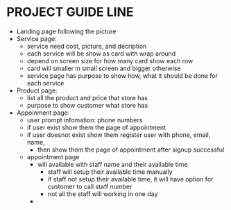 # PROJECT GUIDE LINE 
- Landing page following the picture
- Service page:
    - service need cost, picture, and decription
    - each service will be show as card with wrap around
    - depend on screen size for how many card show each row
    - card will smaller in small screen and bigger otherwise
    - service page has purpose to show how, what it should be done for each service
- Product page:
    - list all the product and price that store has 
    - purpose to show customer what store has
- Appoinment page:
    - user prompt infomation: phone numbers 
    - if user exist show them the page of appointment
    - if user doesnot exist show them register user with phone, email, name, 
        - then show them the page of appointment after signup successful
    - appointment page
        - will available with staff name and their available time
            - staff will setup their available time manually 
            - if staff not setup their available time, it will have option for customer to call staff number
            - not all the staff will working in one day
        - 

